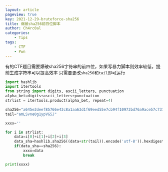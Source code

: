 ```yaml
---
layout: article
pageview: true
key: 2021-12-29-bruteforce-sha256
title: 爆破sha256前四位脚本
author: Ch4rc0al
categories: 
    - Tips
tags: 
    - CTF
    - Pwn
---
```




有的CTF题目需要爆破sha256字符串的前四位，如果写暴力脚本则效率较低，提前生成字符串可以提高效率
只需要更改`sha256`和`tail`即可运行
<!--more-->


```python
import hashlib
import itertools
from string import digits, ascii_letters, punctuation
alpha_bet=digits+ascii_letters+punctuation
strlist = itertools.product(alpha_bet, repeat=4)

sha256="a645e3deef85766e43c8a1aa63d1f69eed55e7cb94f10973bd76a9ace57c7311"
tail="amLSvne0g1ypVG5J"

xxxx=''

for i in strlist:
    data=i[0]+i[1]+i[2]+i[3]
    data_sha=hashlib.sha256((data+str(tail)).encode('utf-8')).hexdigest()
    if(data_sha==sha256):
        xxxx=data
        break

print(xxxx)
```
